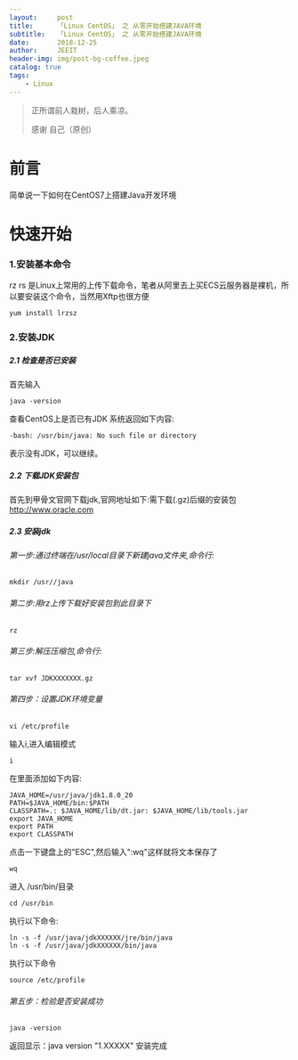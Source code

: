 ```yaml
---
layout:     post
title:      「Linux CentOS」 之 从零开始搭建JAVA环境
subtitle:   「Linux CentOS」 之 从零开始搭建JAVA环境
date:       2018-12-25
author:     JEEIT
header-img: img/post-bg-coffee.jpeg
catalog: true
tags:
    - Linux
---
```


> 正所谓前人栽树，后人乘凉。
> 
> 感谢 自己（原创）

# 前言

简单说一下如何在CentOS7上搭建Java开发环境

# 快速开始

### 1.安装基本命令

rz rs 是Linux上常用的上传下载命令，笔者从阿里去上买ECS云服务器是裸机，所以要安装这个命令，当然用Xftp也很方便
```
yum install lrzsz
```
### 2.安装JDK
##### 2.1 检查是否已安装
首先输入
```
java -version
```
查看CentOS上是否已有JDK
系统返回如下内容:
```
-bash: /usr/bin/java: No such file or directory 
```
表示没有JDK，可以继续。

##### 2.2 下载JDK安装包

首先到甲骨文官网下载jdk,官网地址如下:需下载(.gz)后缀的安装包
http://www.oracle.com
  
##### 2.3 安装jdk
 
###### 第一步:通过终端在/usr/local目录下新建java文件夹,命令行:
```
mkdir /usr//java 
```
###### 第二步:用rz上传下载好安装包到此目录下
```
rz
```
###### 第三步:解压压缩包,命令行:
 ```
 tar xvf JDKXXXXXXX.gz 
 ```
###### 第四步：设置JDK环境变量
 ```
 vi /etc/profile 
 ```
输入i,进入编辑模式
 ```
i
 ```
在里面添加如下内容:

 ```
JAVA_HOME=/usr/java/jdk1.8.0_20
PATH=$JAVA_HOME/bin:$PATH
CLASSPATH=.: $JAVA_HOME/lib/dt.jar: $JAVA_HOME/lib/tools.jar
export JAVA_HOME
export PATH
export CLASSPATH
 ```
点击一下键盘上的"ESC",然后输入":wq"这样就将文本保存了
 ```
wq
 ```
进入 /usr/bin/目录
 ```
cd /usr/bin 
 ```
执行以下命令:
 ```
ln -s -f /usr/java/jdkXXXXXX/jre/bin/java 
ln -s -f /usr/java/jdkXXXXXX/bin/java 
 ```
执行以下命令
 ```
source /etc/profile  
 ```
###### 第五步：检验是否安装成功
 ```
java -version
 ```
返回显示：java version "1.XXXXX"
安装完成
